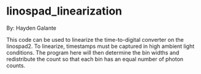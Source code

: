 # linospad_linearization
By: Hayden Galante

This code can be used to linearize the time-to-digital converter on the linospad2. To linearize, timestamps must be captured in high ambient light conditions. The program here will then determine the bin widths and redistribute the count so that each bin has an equal number of photon counts.
